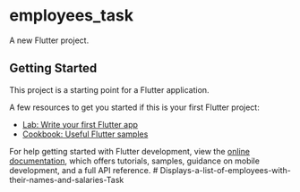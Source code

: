 # employees_task

A new Flutter project.

## Getting Started

This project is a starting point for a Flutter application.

A few resources to get you started if this is your first Flutter project:

- [Lab: Write your first Flutter app](https://docs.flutter.dev/get-started/codelab)
- [Cookbook: Useful Flutter samples](https://docs.flutter.dev/cookbook)

For help getting started with Flutter development, view the
[online documentation](https://docs.flutter.dev/), which offers tutorials,
samples, guidance on mobile development, and a full API reference.
#   D i s p l a y s - a - l i s t - o f - e m p l o y e e s - w i t h - t h e i r - n a m e s - a n d - s a l a r i e s - T a s k  
 